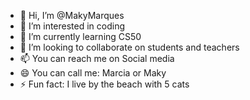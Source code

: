 - 👋 Hi, I’m @MakyMarques
- 👀 I’m interested in coding
- 🌱 I’m currently learning CS50
- 💞️ I’m looking to collaborate on students and teachers
- 📫 You can reach me on Social media
- 😄 You can call me: Marcia or Maky
- ⚡ Fun fact: I live by the beach with 5 cats

<!---
MakyMarques/MakyMarques is a ✨ special ✨ repository because its `README.md` (this file) appears on your GitHub profile.
You can click the Preview link to take a look at your changes.
--->
